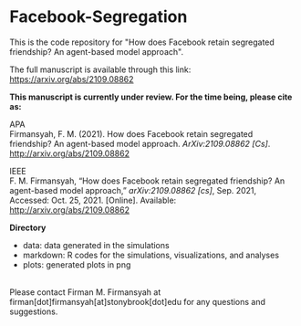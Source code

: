 # Facebook-Segregation

This is the code repository for "How does Facebook retain segregated friendship? An agent-based model approach".

The full manuscript is available through this link: https://arxiv.org/abs/2109.08862

<b>This manuscript is currently under review. For the time being, please cite as:</b>

APA
<br>
Firmansyah, F. M. (2021). How does Facebook retain segregated friendship? An agent-based model approach. <i>ArXiv:2109.08862 [Cs]</i>. http://arxiv.org/abs/2109.08862

IEEE
<br>
F. M. Firmansyah, “How does Facebook retain segregated friendship? An agent-based model approach,” <i>arXiv:2109.08862 [cs]</i>, Sep. 2021, Accessed: Oct. 25, 2021. [Online]. Available: http://arxiv.org/abs/2109.08862

<b>Directory</b>
- data: data generated in the simulations
- markdown: R codes for the simulations, visualizations, and analyses
- plots: generated plots in png

<br>
Please contact Firman M. Firmansyah at firman[dot]firmansyah[at]stonybrook[dot]edu for any questions and suggestions.

